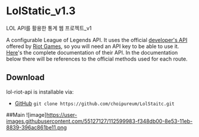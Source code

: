 # LolStatic_v1.3
LOL API를 활용한 통계 웹 프로젝트_v1

A configurable League of Legends API. It uses the official [developer's API](https://developer.riotgames.com/) offered by [Riot Games](https://www.riotgames.com), so you will need an API key to be able to use it. [Here](https://developer.riotgames.com/api/methods)'s the complete documentation of their API. In the documentation below there will be references to the official methods used for each route.

## Download
lol-riot-api is installable via:

- [GitHub](https://github.com/Pupix/lol-riot-api) `git clone https://github.com/choipureum/LolStaitc.git`



##Main
![image]https://user-images.githubusercontent.com/55127127/112599983-f348db00-8e53-11eb-8839-396ac861be11.png
